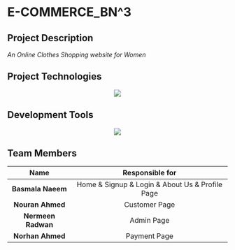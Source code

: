 # E-COMMERCE_BN^3

## Project Description
*An Online Clothes Shopping website for Women*

## Project Technologies
<p align="center">
  <a href="https://skillicons.dev">
    <img src="https://skillicons.dev/icons?i=html,css,javascript" />
  </a>
</p>

## Development Tools 
<p align="center">
  <a href="https://skillicons.dev">
    <img src="https://skillicons.dev/icons?i=vscode"/>
  </a>
</p>

## Team Members 

| Name | Responsible for 
| :----: | :-----------------------------------------------:
| **Basmala Naeem** | Home & Signup & Login & About Us & Profile Page                          
| **Nouran Ahmed** | Customer Page 
| **Nermeen Radwan** | Admin Page                         
| **Norhan Ahmed** | Payment Page

